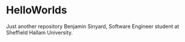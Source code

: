 # HelloWorlds
Just another repository 
Benjamin Sinyard, Software Engineer student at Sheffield Hallam University. 
